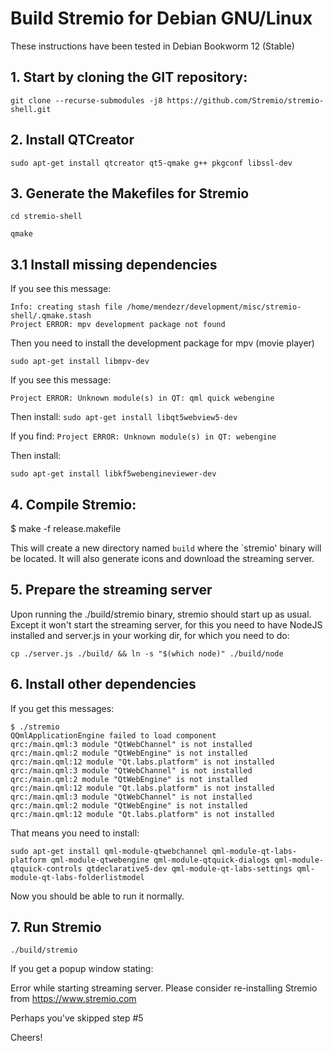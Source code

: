 # Build Stremio for Debian GNU/Linux

These instructions have been tested in Debian Bookworm 12 (Stable)

## 1. Start by cloning the GIT repository:

``git clone --recurse-submodules -j8 https://github.com/Stremio/stremio-shell.git``

## 2. Install QTCreator

``sudo apt-get install qtcreator qt5-qmake g++ pkgconf libssl-dev``

## 3. Generate the Makefiles for Stremio

``cd stremio-shell``

``qmake``

## 3.1 Install missing dependencies

If you see this message:

```
Info: creating stash file /home/mendezr/development/misc/stremio-shell/.qmake.stash
Project ERROR: mpv development package not found
```

Then you need to install the development package for mpv (movie player)

``sudo apt-get install libmpv-dev``

If you see this message:

```
Project ERROR: Unknown module(s) in QT: qml quick webengine
```

Then install:
``sudo apt-get install libqt5webview5-dev``

If you find:
```Project ERROR: Unknown module(s) in QT: webengine```

Then install:

``sudo apt-get install libkf5webengineviewer-dev``

## 4. Compile Stremio:

$ make -f release.makefile

This will create a new directory named `build` where the `stremio' binary will be located. It will also generate icons and download the streaming server.


## 5. Prepare the streaming server

Upon running the ./build/stremio binary, stremio should start up as usual. Except it won't start the streaming server, for this you need to have NodeJS installed and server.js in your working dir, for which you need to do:

``cp ./server.js ./build/ && ln -s "$(which node)" ./build/node``


## 6. Install other dependencies

If you get this messages:

```
$ ./stremio
QQmlApplicationEngine failed to load component
qrc:/main.qml:3 module "QtWebChannel" is not installed
qrc:/main.qml:2 module "QtWebEngine" is not installed
qrc:/main.qml:12 module "Qt.labs.platform" is not installed
qrc:/main.qml:3 module "QtWebChannel" is not installed
qrc:/main.qml:2 module "QtWebEngine" is not installed
qrc:/main.qml:12 module "Qt.labs.platform" is not installed
qrc:/main.qml:3 module "QtWebChannel" is not installed
qrc:/main.qml:2 module "QtWebEngine" is not installed
qrc:/main.qml:12 module "Qt.labs.platform" is not installed
```

That means you need to install:

``sudo apt-get install qml-module-qtwebchannel qml-module-qt-labs-platform qml-module-qtwebengine qml-module-qtquick-dialogs qml-module-qtquick-controls qtdeclarative5-dev qml-module-qt-labs-settings qml-module-qt-labs-folderlistmodel``

Now you should be able to run it normally.

## 7. Run Stremio

``./build/stremio``

If you get a popup window stating:

Error while starting streaming server. Please consider re-installing Stremio from https://www.stremio.com

Perhaps you've skipped step #5

Cheers! 
